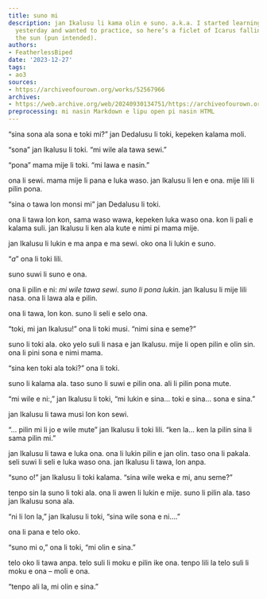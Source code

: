 ```yaml
---
title: suno mi
description: jan Ikalusu li kama olin e suno. a.k.a. I started learning toki pona
  yesterday and wanted to practice, so here’s a ficlet of Icarus falling in love with
  the sun (pun intended).
authors:
- FeatherlessBiped
date: '2023-12-27'
tags:
- ao3
sources:
- https://archiveofourown.org/works/52567966
archives:
- https://web.archive.org/web/20240930134751/https://archiveofourown.org/works/52567966
preprocessing: mi nasin Markdown e lipu open pi nasin HTML
---
```


“sina sona ala sona e toki mi?” jan Dedalusu li toki, kepeken kalama moli.

“sona” jan Ikalusu li toki. “mi wile ala tawa sewi.”

“pona” mama mije li toki. “mi lawa e nasin.”

ona li sewi. mama mije li pana e luka waso. jan Ikalusu li len e ona. mije lili li pilin pona.

“sina o tawa lon monsi mi” jan Dedalusu li toki.

ona li tawa lon kon, sama waso wawa, kepeken luka waso ona. kon li pali e kalama suli. jan Ikalusu li ken ala kute e nimi pi mama mije.

jan Ikalusu li lukin e ma anpa e ma sewi. oko ona li lukin e suno.

“*a*” ona li toki lili.

suno suwi li suno e ona.

ona li pilin e ni: *mi wile tawa sewi*. *suno li pona lukin.* jan Ikalusu li mije lili nasa. ona li lawa ala e pilin.

ona li tawa, lon kon. suno li seli e selo ona.

“toki, mi jan Ikalusu!” ona li toki musi. “nimi sina e seme?”

suno li toki ala. oko yelo suli li nasa e jan Ikalusu. mije li open pilin e olin sin. ona li pini sona e nimi mama.

“sina ken toki ala toki?” ona li toki.

suno li kalama ala. taso suno li suwi e pilin ona. ali li pilin pona mute.

“mi wile e ni:,” jan Ikalusu li toki, “mi lukin e sina… toki e sina… sona e sina.”

jan Ikalusu li tawa musi lon kon sewi.

“… pilin mi li jo e wile mute” jan Ikalusu li toki lili. “ken la… ken la pilin sina li sama pilin mi.”

jan Ikalusu li tawa e luka ona. ona li lukin pilin e jan olin. taso ona li pakala. seli suwi li seli e luka waso ona. jan Ikalusu li tawa, lon anpa.

“suno o!” jan Ikalusu li toki kalama. “sina wile weka e mi, anu seme?”

tenpo sin la suno li toki ala. ona li awen li lukin e mije. suno li pilin ala. taso jan Ikalusu sona ala.

“ni li lon la,” jan Ikalusu li toki, “sina wile sona e ni….”

ona li pana e telo oko.

“suno mi o,” ona li toki, “mi olin e sina.”

telo oko li tawa anpa. telo suli li moku e pilin ike ona. tenpo lili la telo suli li moku e ona – moli e ona.

“tenpo ali la, mi olin e sina.”